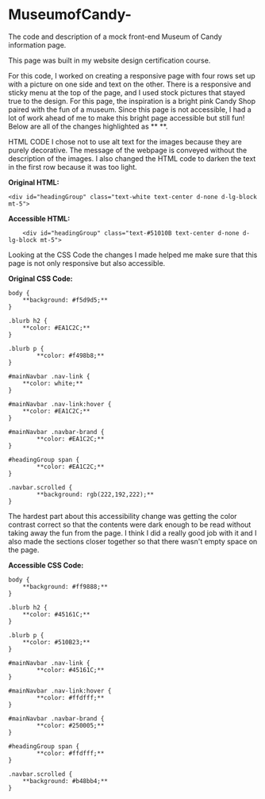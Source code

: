 # MuseumofCandy-
The code and description of a mock front-end Museum of Candy information page.

This page was built in my website design certification course.

For this code, I worked on creating a responsive page with four rows set up with a picture on one side and text on the other. There is a responsive and sticky menu at the top of the page, and I used stock pictures that stayed true to the design. For this page, the inspiration is a bright pink Candy Shop paired with the fun of a museum. Since this page is not accessible, I had a lot of work ahead of me to make this bright page accessible but still fun! Below are all of the changes highlighted as ** **.

HTML CODE I chose not to use alt text for the images because they are purely decorative. The message of the webpage is conveyed without the description of the images.
I also changed the HTML code to darken the text in the first row because it was too light. 

**Original HTML:**
 	
  	<div id="headingGroup" class="text-white text-center d-none d-lg-block mt-5">

**Accessible HTML:**

        <div id="headingGroup" class="text-#51010B text-center d-none d-lg-block mt-5">
                 
Looking at the CSS Code the changes I made helped me make sure that this page is not only responsive but also accessible.

**Original CSS Code:**

	body {
   		**background: #f5d9d5;**
	}

	.blurb h2 {
  		**color: #EA1C2C;**
	}

	.blurb p {
    		**color: #f498b8;**
	}

	#mainNavbar .nav-link {
   		**color: white;**
	}

	#mainNavbar .nav-link:hover {
   		**color: #EA1C2C;**
	}

	#mainNavbar .navbar-brand {
    		**color: #EA1C2C;**
	}

	#headingGroup span {
    		**color: #EA1C2C;**
	}

	.navbar.scrolled {
    		**background: rgb(222,192,222);**
	}

The hardest part about this accessibility change was getting the color contrast correct so that the contents were dark enough to be read without taking away the fun from the page. I think I did a really good job with it and I also made the sections closer together so that there wasn't empty space on the page.

**Accessible CSS Code:**

	body {
   		**background: #ff9888;**
	}	

	.blurb h2 {
  		**color: #45161C;**
	}

	.blurb p {
   		**color: #510B23;**
	}

	#mainNavbar .nav-link {
    		**color: #45161C;**
	}

	#mainNavbar .nav-link:hover {
    		**color: #ffdfff;**
	}

	#mainNavbar .navbar-brand {
    		**color: #250005;**
	}

	#headingGroup span {
	    	**color: #ffdfff;**
	}

	.navbar.scrolled {
   		**background: #b48bb4;**
	}
